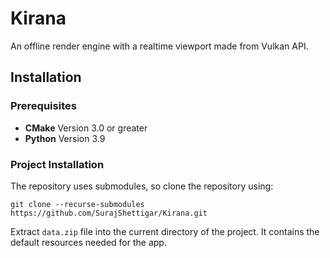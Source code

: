 # Kirana

An offline render engine with a realtime viewport made from Vulkan API.

## Installation

### Prerequisites

- <b>CMake</b> Version 3.0 or greater
- <b>Python</b> Version 3.9

### Project Installation

The repository uses submodules, so clone the repository using:

```
git clone --recurse-submodules https://github.com/SurajShettigar/Kirana.git
```

Extract `data.zip` file into the current directory of the project. 
It contains the default resources needed for the app.

